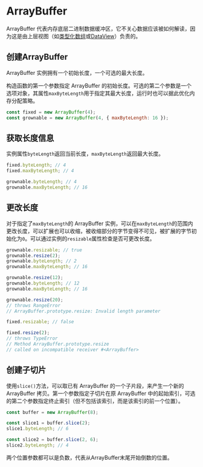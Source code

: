 # ArrayBuffer

ArrayBuffer 代表内存底层二进制数据缓冲区，它不关心数据应该被如何解读，因为这是由上层视图（如[类型化数组](typed-array.md)或[DataView](data-view.md)）负责的。

## 创建ArrayBuffer

ArrayBuffer 实例拥有一个初始长度，一个可选的最大长度。

构造函数的第一个参数指定 ArrayBuffer 的初始长度。可选的第二个参数是一个选项对象，其属性`maxByteLength`用于指定其最大长度，运行时也可以据此优化内存分配策略。

```javascript
const fixed = new ArrayBuffer(4);
const grownable = new ArrayBuffer(4, { maxByteLength: 16 });
```

## 获取长度信息

实例属性`byteLength`返回当前长度，`maxByteLength`返回最大长度。

```javascript
fixed.byteLength; // 4
fixed.maxByteLength; // 4

grownable.byteLength; // 4
grownable.maxByteLength; // 16
```

## 更改长度

对于指定了`maxByteLength`的 ArrayBuffer 实例，可以在`maxByteLength`的范围内更改长度，可以扩展也可以收缩，被收缩部分的字节变得不可见，被扩展的字节初始化为`0`。可以通过实例的`resizable`属性检查是否可更改长度。

```javascript
grownable.resizable; // true
grownable.resize(2);
grownable.byteLength; // 2
grownable.maxByteLength; // 16

grownable.resize(12);
grownable.byteLength; // 12
grownable.maxByteLength; // 16

grownable.resize(20);
// throws RangeError
// ArrayBuffer.prototype.resize: Invalid length parameter

fixed.resizable; // false

fixed.resize(2);
// throws TypeError
// Method ArrayBuffer.prototype.resize
// called on incompatible receiver #<ArrayBuffer>
```

## 创建子切片

使用`slice()`方法，可以取已有 ArrayBuffer 的一个子片段，来产生一个新的 ArrayBuffer 拷贝。第一个参数指定子切片在原 ArrayBuffer 中的起始索引，可选的第二个参数指定终止索引（但不包括该索引，而是该索引的前一个位置）。

```javascript
const buffer = new ArrayBuffer(8);

const slice1 = buffer.slice(2);
slice1.byteLength; // 6

const slice2 = buffer.slice(2, 6);
slice2.byteLength; // 4
```

两个位置参数都可以是负数，代表从ArrayBuffer末尾开始倒数的位置。
